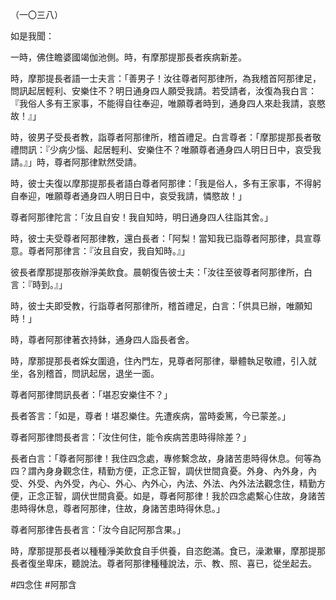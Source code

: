 （一〇三八）

如是我聞：

一時，佛住瞻婆國竭伽池側。時，有摩那提那長者疾病新差。

時，摩那提長者語一士夫言：「善男子！汝往尊者阿那律所，為我稽首阿那律足，問訊起居輕利、安樂住不？明日通身四人願受我請。若受請者，汝復為我白言：『我俗人多有王家事，不能得自往奉迎，唯願尊者時到，通身四人來赴我請，哀愍故！』」

時，彼男子受長者教，詣尊者阿那律所，稽首禮足。白言尊者：「摩那提那長者敬禮問訊：『少病少惱、起居輕利、安樂住不？唯願尊者通身四人明日日中，哀受我請。』」時，尊者阿那律默然受請。

時，彼士夫復以摩那提那長者語白尊者阿那律：「我是俗人，多有王家事，不得躬自奉迎，唯願尊者通身四人明日日中，哀受我請，憐愍故！」

尊者阿那律陀言：「汝且自安！我自知時，明日通身四人往詣其舍。」

時，彼士夫受尊者阿那律教，還白長者：「阿梨！當知我已詣尊者阿那律，具宣尊意。尊者阿那律言：『汝且自安，我自知時。』」

彼長者摩那提那夜辦淨美飲食。晨朝復告彼士夫：「汝往至彼尊者阿那律所，白言：『時到。』」

時，彼士夫即受教，行詣尊者阿那律所，稽首禮足，白言：「供具已辦，唯願知時！」

時，尊者阿那律著衣持鉢，通身四人詣長者舍。

時，摩那提那長者婇女圍遶，住內門左，見尊者阿那律，舉體執足敬禮，引入就坐，各別稽首，問訊起居，退坐一面。

尊者阿那律問訊長者：「堪忍安樂住不？」

長者答言：「如是，尊者！堪忍樂住。先遭疾病，當時委篤，今已蒙差。」

尊者阿那律問長者言：「汝住何住，能令疾病苦患時得除差？」

長者白言：「尊者阿那律！我住四念處，專修繫念故，身諸苦患時得休息。何等為四？謂內身身觀念住，精勤方便，正念正智，調伏世間貪憂。外身、內外身，內受、外受、內外受，內心、外心、內外心，內法、外法、內外法法觀念住，精勤方便，正念正智，調伏世間貪憂。如是，尊者阿那律！我於四念處繫心住故，身諸苦患時得休息，尊者阿那律，住故，身諸苦患時得休息。」

尊者阿那律告長者言：「汝今自記阿那含果。」

時，摩那提那長者以種種淨美飲食自手供養，自恣飽滿。食已，澡漱畢，摩那提那長者復坐卑床，聽說法。尊者阿那律種種說法，示、教、照、喜已，從坐起去。





#四念住
#阿那含
